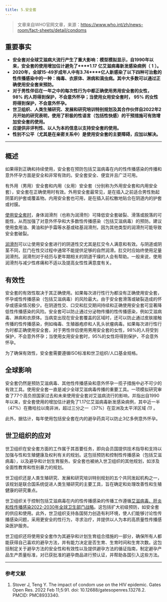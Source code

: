 ```yaml
---
title: 5.安全套
---
```

> 文章来自WHO官网文章，来源：https://www.who.int/zh/news-room/fact-sheets/detail/condoms

## 重要事实

* **安全套对全球艾滋病大流行产生了重大影响：模型模拟显示，自****1990****年以来，安全套的使用增加估计避免了****1.17** **亿艾滋病毒新发感染病例（**  **1** **）。**
* **2020****年，全球****15-49****岁成年人中有****3.74****亿人新感染了以下四种可治愈的性传播感染中的一种：梅毒、衣原体、淋病和滴虫病。其中大多数可以通过正确使用安全套来预防。**
* **对于男性伴侣在一年之中的每次性行为中都正确使用男用安全套的女性，**  **98%**  **的人将得到保护，不会意外怀孕；当使用女用安全套时，**  **95%** **的女性将得到保护，不会意外怀孕。**
* **世卫组织、人类生殖研究、发展和研究培训特别规划及其合作伙伴自****2022****年****2****月开始的研究表明，使用了积极的性语言（包括性快感）的干预措施可有效增加安全套的使用。**
* **应提供非评判性、以人为本的信息以支持安全套的使用。**
* **性别不公平（尤其是在亲密关系中）是使用安全套的主要障碍，应加以解决。**

---

## 概述

如果得到正确和持续使用，安全套在预防包括艾滋病毒在内的性传播感染的传播和意外怀孕方面是安全和非常有效的。安全套安全、便宜并且广泛可用。

有外用（男用）安全套和内用（女用）安全套（分别称为外用安全套和内用安全套），安全套在正确使用时有效。外用安全套最常见，是在插入之前适合男性勃起阴茎的护套或覆盖物。内用安全套也可用，是在插入前松散地贴合在阴道内的护套或衬膜。

[使用安全套时](https://apps.who.int/iris/handle/10665/357617)，身体润滑剂（也称为润滑剂）可降低安全套破裂、滑落或脱落的可能性，从而加强了对意外怀孕和大多数性传播感染（包括艾滋病毒）的预防。建议使用食用油、黄油和护手霜等水基或硅基润滑剂，因为其他类型的润滑剂可能导致安全套破裂。

[润滑剂](https://apps.who.int/iris/bitstream/handle/10665/76580/WHO_RHR_12.33_eng.pdf)可以让使用安全套进行的阴道性交尤其是肛交令人满意和有效。与阴道或阴茎不同，肛门在性交过程中通常不能提供足够的自然润滑。肛交时应始终使用足量润滑剂。润滑剂对于经历与更年期相关的阴道干燥的人会有帮助。一般来说，使用润滑剂与减少性疼痛和不适以及提高女性性满意度有关。

## 有效性

安全套的有效性取决于其正确使用。如果每次进行性行为都没有正确使用安全套，怀孕或性传播感染（包括艾滋病毒）的风险最大。由于安全套滑落或破裂造成的怀孕或感染情况极少。在阴道性交、口交和肛交期间持续和正确使用安全套可显著降低性传播感染的风险。安全套可以防止通过分泌物传播的性传播感染，例如艾滋病毒、淋病和衣原体。当病变出现在安全套覆盖的区域时，还可以防止通过皮肤接触传播的性传播感染，例如梅毒、生殖器疱疹和人乳头状瘤病毒。如果每次进行性行为时都正确使用安全套，对于男性伴侣使用男用安全套的女性，98%的人将受到保护，不会意外怀孕；当使用女用安全套时，95%的女性将得到保护，不会意外怀孕。

为了确保有效性，安全套需要遵循ISO标准和世卫组织/人口基金规格。

## 全球影响

安全套仍然是预防艾滋病毒、其他性传播感染和意外怀孕一揽子措施中必不可少的有效工具。使用安全套一直是减少全球艾滋病毒传播的重要工具。一项模拟研究审查了77个高负担国家过去和未来使用安全套对艾滋病流行的影响，并指出自1990年以来，安全套使用的增加估计避免了1.17亿艾滋病毒新发感染病例，其中近一半（47%）在撒哈拉以南非洲，超过三分之一（37%）在亚洲及太平洋区域 *(1)* 。

此外，据估计，每年使用包括安全套在内的避孕药具可以防止3亿多例意外怀孕。

## 世卫组织的应对

世卫组织在安全套方面的工作属于其首要任务，即向会员国提供技术指导和支持以加强与性和生殖健康及权利有关的规划。这包括预防和控制性传播感染（包括艾滋病毒），以及避孕和计划生育服务。安全套也被纳入世卫组织的其他规划，如涉及全面性教育和性别暴力的规划。

世卫组织还是人类生殖研究、发展和研究培训特别规划的五个共同发起机构之一，该规划是联合国系统促进人类生殖研究的主要工具，旨在确定和处理改善性和生殖健康的研究重点。

世卫组织关于控制包括艾滋病毒在内的性传播感染的传播工作遵循[艾滋病毒、肝炎和性传播感染2022-2030年全球卫生部门战略](https://apps.who.int/iris/bitstream/handle/10665/361819/9789240053892-chi.pdf?sequence=1&isAllowed=y)。这包括扩大初级预防，如安全套的供应和使用。此外，世卫组织支持各国努力创造有利环境，使人们能够讨论性传播感染问题，采用更安全的性行为，寻求治疗，并提供以人为本的高质量性传播感染医护服务。

世卫组织还将使用安全套作为其避孕和计划生育组合措施的一部分，确保所有人都能获得自己喜欢的避孕方法，并有能力决定是否生育、生育时间和生育次数。这包括制定关于避孕方法的安全性和有效性以及提供避孕方法的循证指南，制定避孕产品生产质量标准，对已获批准的避孕商品进行预认证，并帮助各国引入这些方法。

---

### 参考文献

1. Stover J, Teng Y. The impact of condom use on the HIV epidemic. Gates Open Res. 2022 Feb 11;5:91. doi: 10.12688/gatesopenres.13278.2. PMCID: PMC8933340.
